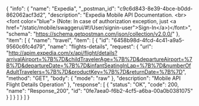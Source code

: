{
  "info": {
    "name": "Expedia",
    "_postman_id": "c9c6d843-8e39-4bce-b0dd-862062acf3d2",
    "description": "Expedia Mobile API Documentation. &lt;br&gt;&lt;font color=&quot;blue&quot;&gt; (Note: In case of authorization exception, just &lt;a href=&quot;/static/mobile/swaggerui/#!/User/signin-user&quot;&gt;Sign-In&lt;/a&gt;)&lt;/font&gt;",
    "schema": "https://schema.getpostman.com/json/collection/v2.0.0/"
  },
  "item": [
    {
      "name": "travel",
      "item": [
        {
          "id": "6458b98d-4fcd-4c41-a9a5-9560c6fc4d79",
          "name": "flights-details",
          "request": {
            "url": "http://apim.expedia.com/x/api/flight/details?arrivalAirport=%7B%7D&childTravelerAge=%7B%7D&departureAirport=%7B%7D&departureDate=%7B%7D&infantSeatingInLap=%7B%7D&numberOfAdultTravelers=%7B%7D&productKey=%7B%7D&returnDate=%7B%7D",
            "method": "GET",
            "body": {
              "mode": "raw"
            },
            "description": "Mobile API Flight Details Operation"
          },
          "response": [
            {
              "status": "OK",
              "code": 200,
              "name": "Response_200",
              "id": "0fe7aea0-f6b2-4cf5-a6ba-00a0b0381075"
            }
          ]
        }
      ]
    }
  ]
}